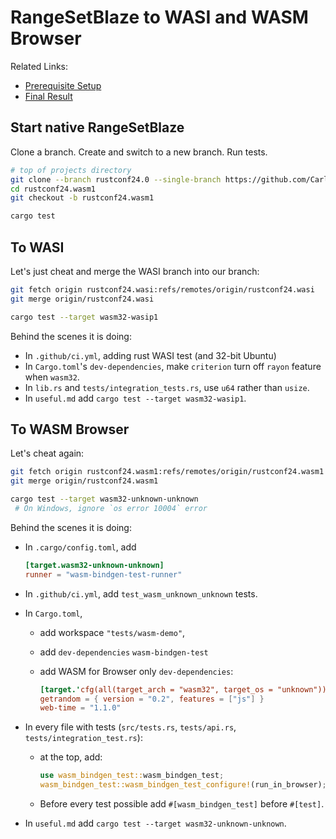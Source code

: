 # RangeSetBlaze to WASI and WASM Browser

Related Links:

* [Prerequisite Setup](setup.md)
* [Final Result](https://github.com/CarlKCarlK/range-set-blaze/tree/rustconf24.wasm1)

## Start native RangeSetBlaze

Clone a branch. Create and switch to a new branch. Run tests.

```bash
# top of projects directory
git clone --branch rustconf24.0 --single-branch https://github.com/CarlKCarlK/range-set-blaze.git rustconf24.wasm1
cd rustconf24.wasm1
git checkout -b rustconf24.wasm1

cargo test
```

## To WASI

Let's just cheat and merge the WASI branch into our branch:

```bash
git fetch origin rustconf24.wasi:refs/remotes/origin/rustconf24.wasi
git merge origin/rustconf24.wasi

cargo test --target wasm32-wasip1
```  

Behind the scenes it is doing:

* In `.github/ci.yml`, adding rust WASI test (and 32-bit Ubuntu)
* In `Cargo.toml`'s `dev-dependencies`, make `criterion` turn off `rayon` feature when `wasm32`.
* In `lib.rs` and `tests/integration_tests.rs`, use `u64` rather than `usize`.
* In `useful.md` add `cargo test --target wasm32-wasip1`.

## To WASM Browser

Let's cheat again:

```bash
git fetch origin rustconf24.wasm1:refs/remotes/origin/rustconf24.wasm1
git merge origin/rustconf24.wasm1

cargo test --target wasm32-unknown-unknown
 # On Windows, ignore `os error 10004` error
```

Behind the scenes it is doing:

* In `.cargo/config.toml`, add

    ```toml
    [target.wasm32-unknown-unknown]
    runner = "wasm-bindgen-test-runner"
    ```

* In `.github/ci.yml`, add `test_wasm_unknown_unknown` tests.
* In `Cargo.toml`,
  * add workspace `"tests/wasm-demo"`,
  * add `dev-dependencies` `wasm-bindgen-test`
  * add WASM for Browser only `dev-dependencies`:

    ```toml
    [target.'cfg(all(target_arch = "wasm32", target_os = "unknown"))'.dev-dependencies]
    getrandom = { version = "0.2", features = ["js"] }
    web-time = "1.1.0"
    ```

* In every file with tests (`src/tests.rs`, `tests/api.rs`, `tests/integration_test.rs`):
  * at the top, add:

    ```rust
    use wasm_bindgen_test::wasm_bindgen_test;
    wasm_bindgen_test::wasm_bindgen_test_configure!(run_in_browser);
    ```

  * Before every test possible add `#[wasm_bindgen_test]` before `#[test]`.
* In `useful.md` add `cargo test --target wasm32-unknown-unknown`.
